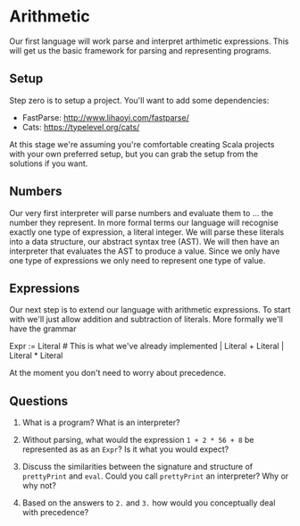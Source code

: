 # Arithmetic

Our first language will work parse and interpret arthimetic expressions. This will get us the basic framework for parsing and representing programs.

## Setup

Step zero is to setup a project. You'll want to add some dependencies:

- FastParse: http://www.lihaoyi.com/fastparse/
- Cats: https://typelevel.org/cats/

At this stage we're assuming you're comfortable creating Scala projects with your own preferred setup, but you can grab the setup from the solutions if you want.


## Numbers

Our very first interpreter will parse numbers and evaluate them to ... the number they represent. In more formal terms our language will recognise exactly one type of expression, a literal integer. We will parse these literals into a data structure, our abstract syntax tree (AST). We will then have an interpreter that evaluates the AST to produce a value. Since we only have one type of expressions we only need to represent one type of value.


## Expressions

Our next step is to extend our language with arithmetic expressions. To start with we'll just allow addition and subtraction of literals. More formally we'll have the grammar

Expr :=
	Literal  # This is what we've already implemented
  | Literal + Literal
  | Literal * Literal

At the moment you don't need to worry about precedence.

## Questions


1. What is a program? What is an interpreter?



2. Without parsing, what would the expression `1 + 2 * 56 + 8` be represented as as an `Expr`?
   Is it what you would expect?



3. Discuss the similarities between the signature and structure of `prettyPrint` and `eval`.
   Could you call `prettyPrint` an interpreter? Why or why not?



4. Based on the answers to `2.` and `3.` how would you conceptually deal with precedence?
